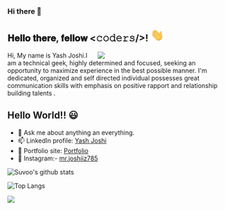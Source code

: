 ### Hi there 👋

<!--
**yashjoshi007/yashjoshi007** is a ✨ _special_ ✨ repository because its `README.md` (this file) appears on your GitHub profile.

Here are some ideas to get you started:

- 🔭 I’m currently working on ...
- 🌱 I’m currently learning ...
- 👯 I’m looking to collaborate on ...
- 🤔 I’m looking for help with ...
- 💬 Ask me about ...
- 📫 How to reach me: ...
- 😄 Pronouns: ...
- ⚡ Fun fact: ...
-->
<h2> 𝐇𝐞𝐥𝐥𝐨 𝐭𝐡𝐞𝐫𝐞, 𝐟𝐞𝐥𝐥𝐨𝐰 <𝚌𝚘𝚍𝚎𝚛𝚜/>! <img src="https://raw.githubusercontent.com/ABSphreak/ABSphreak/master/gifs/Hi.gif" width="30px"></h2>

<img align='right' src='https://media.giphy.com/media/p4NLw3I4U0idi/giphy.gif' width='300" '>

Hi, My name is Yash Joshi.I am a technical geek, highly determined and focused, seeking an opportunity to maximize experience in the best possible manner. I'm dedicated, organized and self directed individual possesses great communication skills with emphasis on positive rapport and relationship building talents . 

## Hello World!! 😃
- 💬 Ask me about anything an everything.
- 📫 LinkedIn profile: [Yash Joshi](https://www.linkedin.com/in/yash-joshi-b4351918b)
- 🎯 Portfolio site: [Portfolio](https://yashportfolio.netlify.app/)
- 🔔 Instagram:- [mr.joshiiz785](https://www.instagram.com/mr.joshiiz785/?igshid=1nbt1729p1y9j)



![Suvoo's github stats](https://github-readme-stats.vercel.app/api?username=yashjoshi007&&show_icons=true&title_color=ffffff&icon_color=bb2acf&text_color=daf7dc&bg_color=151515)

![Top Langs](https://github-readme-stats.vercel.app/api/top-langs/?username=yashjoshi007&title_color=ffffff&icon_color=bb2acf&text_color=daf7dc&bg_color=151515&layout=compact&hide=css)




![](https://komarev.com/ghpvc/?username=yashjoshi007&color=blue)
